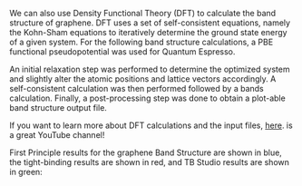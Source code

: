 We can also use Density Functional Theory (DFT) to calculate the band structure of graphene. DFT uses a set of self-consistent equations, namely the Kohn-Sham equations to iteratively determine the ground state energy of a given system. For the following band structure calculations, a PBE functional pseudopotential was used for Quantum Espresso.

An initial relaxation step was performed to determine the optimized system and slightly alter the atomic positions and lattice vectors accordingly. A self-consistent calculation was then performed followed by a bands calculation. Finally, a post-processing step was done to obtain a plot-able band structure output file.

If you want to learn more about DFT calculations and the input files, [here](https://www.youtube.com/playlist?list=PLGntAYRT8AVmQMyurFoncyOdHljqeGU_R). is a great YouTube channel!

First Principle results for the graphene Band Structure are shown in blue, the tight-binding results are shown in red, and TB Studio results are shown in green:

